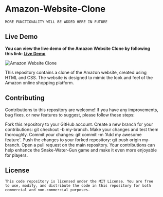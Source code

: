 # Amazon-Website-Clone
```
MORE FUNCTIONALITY WILL BE ADDED HERE IN FUTURE
```
## Live Demo

**You can view the live demo of the Amazon Website Clone by following this link:  [Live Demo](https://akabharat-amazon-website-clone.netlify.app/)** 

![Amazon Website Clone](https://github.com/AKABharat/Amazon-Website-Clone/assets/107737002/b9b7620e-5a35-4a7d-9adc-148aeefe803f)

This repository contains a clone of the Amazon website, created using HTML and CSS. The website is designed to mimic the look and feel of the Amazon online shopping platform.

## Contributing

Contributions to this repository are welcome! If you have any improvements, bug fixes, or new features to suggest, please follow these steps:

Fork this repository to your GitHub account.
Create a new branch for your contributions: git checkout -b my-branch.
Make your changes and test them thoroughly.
Commit your changes: git commit -m 'Add my awesome feature'.
Push the changes to your forked repository: git push origin my-branch.
Open a pull request on the main repository.
Your contributions can help enhance the Snake-Water-Gun game and make it even more enjoyable for players.

## License
````
This code repository is licensed under the MIT License. You are free to use, modify, and distribute the code in this repository for both commercial and non-commercial purposes.
